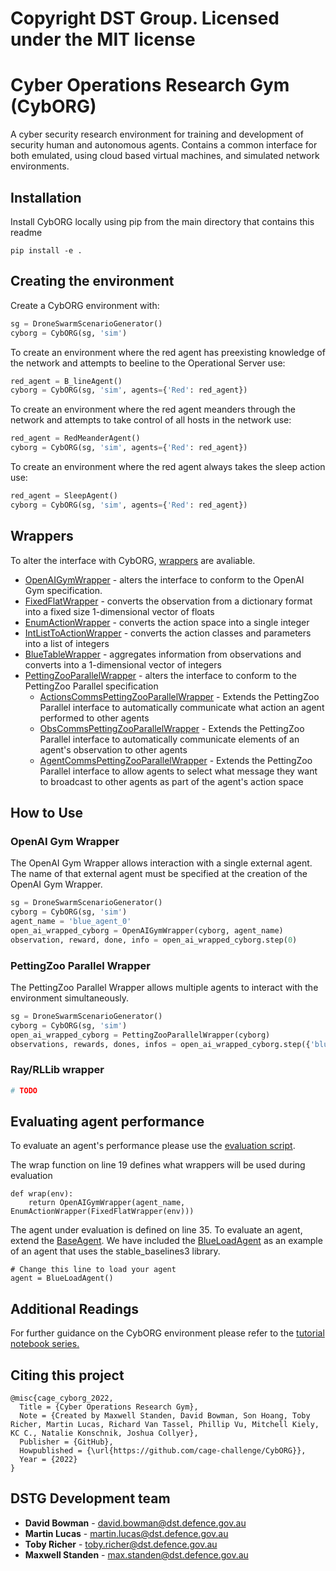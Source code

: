 # Copyright DST Group. Licensed under the MIT license

# Cyber Operations Research Gym (CybORG)

A cyber security research environment for training and development of security human and autonomous agents. Contains a common interface for both emulated, using cloud based virtual machines, and simulated network environments.

## Installation

Install CybORG locally using pip from the main directory that contains this readme

```
pip install -e .
```

## Creating the environment

Create a CybORG environment with:

```python
sg = DroneSwarmScenarioGenerator()
cyborg = CybORG(sg, 'sim')
```

To create an environment where the red agent has preexisting knowledge of the network and attempts to beeline to the Operational Server use:

```python
red_agent = B_lineAgent()
cyborg = CybORG(sg, 'sim', agents={'Red': red_agent})
```

To create an environment where the red agent meanders through the network and attempts to take control of all hosts in the network use:

```python
red_agent = RedMeanderAgent()
cyborg = CybORG(sg, 'sim', agents={'Red': red_agent})
```

To create an environment where the red agent always takes the sleep action use:

```python
red_agent = SleepAgent()
cyborg = CybORG(sg, 'sim', agents={'Red': red_agent})
```

## Wrappers

To alter the interface with CybORG, [wrappers](../../PycharmProjects/CybORG/CybORG/Agents/Wrappers) are avaliable.

* [OpenAIGymWrapper](../../PycharmProjects/CybORG/CybORG/Agents/Wrappers/OpenAIGymWrapper.py) - alters the interface to conform to the OpenAI Gym specification.
* [FixedFlatWrapper](../../PycharmProjects/CybORG/CybORG/Agents/Wrappers/FixedFlatWrapper.py) - converts the observation from a dictionary format into a fixed size 1-dimensional vector of floats
* [EnumActionWrapper](../../PycharmProjects/CybORG/CybORG/Agents/Wrappers/EnumActionWrapper.py) - converts the action space into a single integer
* [IntListToActionWrapper](../../PycharmProjects/CybORG/CybORG/Agents/Wrappers/IntListToAction.py) - converts the action classes and parameters into a list of integers
* [BlueTableWrapper](../../PycharmProjects/CybORG/CybORG/Agents/Wrappers/BlueTableWrapper.py) - aggregates information from observations and converts into a 1-dimensional vector of integers
* [PettingZooParallelWrapper](../../PycharmProjects/CybORG/CybORG/Agents/Wrappers/PettingZooParallelWrapper.py) - alters the interface to conform to the PettingZoo Parallel specification
  * [ActionsCommsPettingZooParallelWrapper](../../PycharmProjects/CybORG/CybORG/Agents/Wrappers/CommsPettingZooParallelWrapper.py) - Extends the PettingZoo Parallel interface to automatically communicate what action an agent performed to other agents
  * [ObsCommsPettingZooParallelWrapper](../../PycharmProjects/CybORG/CybORG/Agents/Wrappers/CommsPettingZooParallelWrapper.py) - Extends the PettingZoo Parallel interface to automatically communicate elements of an agent's observation to other agents
  * [AgentCommsPettingZooParallelWrapper](../../PycharmProjects/CybORG/CybORG/Agents/Wrappers/CommsPettingZooParallelWrapper.py) - Extends the PettingZoo Parallel interface to allow agents to select what message they want to broadcast to other agents as part of the agent's action space

## How to Use

### OpenAI Gym Wrapper

The OpenAI Gym Wrapper allows interaction with a single external agent. The name of that external agent must be specified at the creation of the OpenAI Gym Wrapper.

```python
sg = DroneSwarmScenarioGenerator()
cyborg = CybORG(sg, 'sim')
agent_name = 'blue_agent_0'
open_ai_wrapped_cyborg = OpenAIGymWrapper(cyborg, agent_name)
observation, reward, done, info = open_ai_wrapped_cyborg.step(0)
```

### PettingZoo Parallel Wrapper

The PettingZoo Parallel Wrapper allows multiple agents to interact with the environment simultaneously.

```python
sg = DroneSwarmScenarioGenerator()
cyborg = CybORG(sg, 'sim')
open_ai_wrapped_cyborg = PettingZooParallelWrapper(cyborg)
observations, rewards, dones, infos = open_ai_wrapped_cyborg.step({'blue_agent_0': 0, 'blue_agent_1': 0})
```

### Ray/RLLib wrapper  

```python
# TODO
```

## Evaluating agent performance

To evaluate an agent's performance please use the [evaluation script](../../PycharmProjects/CybORG/CybORG/Evaluation/evaluation.py).

The wrap function on line 19 defines what wrappers will be used during evaluation

```
def wrap(env):
    return OpenAIGymWrapper(agent_name, EnumActionWrapper(FixedFlatWrapper(env)))
```

The agent under evaluation is defined on line 35.
To evaluate an agent, extend the [BaseAgent](../../PycharmProjects/CybORG/CybORG/Agents/SimpleAgents/BaseAgent.py).
We have included the [BlueLoadAgent](../../PycharmProjects/CybORG/CybORG/Agents/SimpleAgents/BlueLoadAgent.py) as an example of an agent that uses the stable_baselines3 library.

```
# Change this line to load your agent
agent = BlueLoadAgent()
```

## Additional Readings

For further guidance on the CybORG environment please refer to the [tutorial notebook series.](../../PycharmProjects/CybORG/CybORG/Tutorial)

## Citing this project

```
@misc{cage_cyborg_2022, 
  Title = {Cyber Operations Research Gym}, 
  Note = {Created by Maxwell Standen, David Bowman, Son Hoang, Toby Richer, Martin Lucas, Richard Van Tassel, Phillip Vu, Mitchell Kiely, KC C., Natalie Konschnik, Joshua Collyer}, 
  Publisher = {GitHub}, 
  Howpublished = {\url{https://github.com/cage-challenge/CybORG}}, 
  Year = {2022} 
}
```

## DSTG Development team

* **David Bowman** - david.bowman@dst.defence.gov.au
* **Martin Lucas** - martin.lucas@dst.defence.gov.au
* **Toby Richer** - toby.richer@dst.defence.gov.au
* **Maxwell Standen** - max.standen@dst.defence.gov.au
